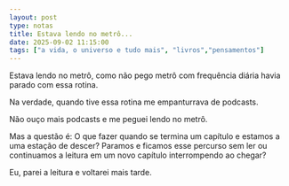 ```yaml
---
layout: post
type: notas
title: Estava lendo no metrô...
date: 2025-09-02 11:15:00
tags: ["a vida, o universo e tudo mais", "livros","pensamentos"]
---
```

Estava lendo no metrô, como não pego metrô com frequência diária havia parado com essa rotina.  

Na verdade, quando tive essa rotina me empanturrava de podcasts.  

Não ouço mais podcasts e me peguei lendo no metrô.  

Mas a questão é: O que fazer quando se termina um capítulo e estamos a uma estação de descer? Paramos e ficamos esse percurso sem ler ou continuamos a leitura em um novo capítulo interrompendo ao chegar?

Eu, parei a leitura e voltarei mais tarde.